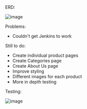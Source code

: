 ERD:

![image](https://github.com/Tom-Freed/qa-gh/assets/91968539/6175fe2a-0f3d-4e38-9d64-607a24151a19)

Problems:
- Couldn't get Jenkins to work

Still to do:
- Create individual product pages
- Create Categories page
- Create About Us page
- Improve styling
- Different images for each product
- More in depth testing

Testing:

![image](https://github.com/Tom-Freed/qa-gh/assets/91968539/c4cd11ee-ac8a-4767-8335-626c2799ce53)

